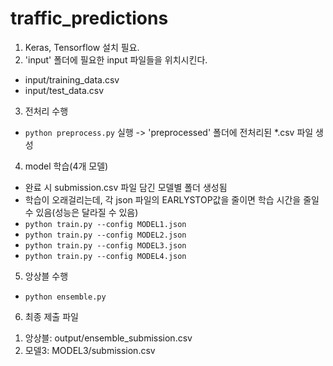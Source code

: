 # traffic_predictions
1. Keras, Tensorflow 설치 필요.
2. 'input' 폴더에 필요한 input 파일들을 위치시킨다.  
 - input/training_data.csv
 - input/test_data.csv
3. 전처리 수행
 - `python preprocess.py` 실행 -> 'preprocessed' 폴더에 전처리된 *.csv 파일 생성  
4. model 학습(4개 모델)
 - 완료 시 submission.csv 파일 담긴 모델별 폴더 생성됨
 - 학습이 오래걸리는데, 각 json 파일의 EARLYSTOP값을 줄이면 학습 시간을 줄일 수 있음(성능은 달라질 수 있음)
 - `python train.py --config MODEL1.json`
 - `python train.py --config MODEL2.json`
 - `python train.py --config MODEL3.json`
 - `python train.py --config MODEL4.json`
5. 앙상블 수행
 - `python ensemble.py`
6. 최종 제출 파일
  1) 앙상블: output/ensemble_submission.csv
  2) 모델3: MODEL3/submission.csv
